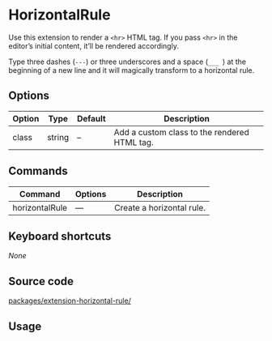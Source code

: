# HorizontalRule
Use this extension to render a `<hr>` HTML tag. If you pass `<hr>` in the editor’s initial content, it’ll be rendered accordingly.

Type three dashes (`---`) or three underscores and a space (`___ ​`) at the beginning of a new line and it will magically transform to a horizontal rule.

## Options
| Option | Type   | Default | Description                                  |
| ------ | ------ | ------- | -------------------------------------------- |
| class  | string | –       | Add a custom class to the rendered HTML tag. |

## Commands
| Command         | Options | Description               |
| --------------- | ------- | ------------------------- |
| horizontalRule | —       | Create a horizontal rule. |

## Keyboard shortcuts
*None*

## Source code
[packages/extension-horizontal-rule/](https://github.com/ueberdosis/tiptap-next/blob/main/packages/extension-horizontal-rule/)

## Usage
<demo name="Extensions/HorizontalRule" highlight="3-5,17,36" />
